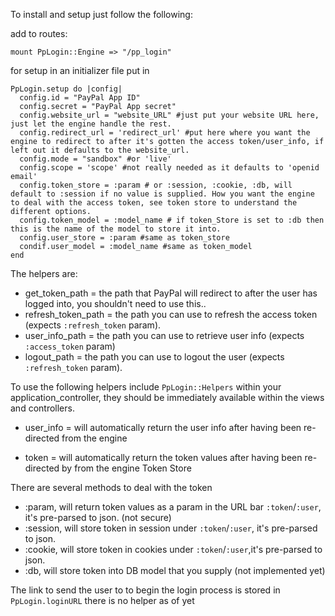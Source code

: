 

To install and setup just follow the following:

add to routes: 
```
mount PpLogin::Engine => "/pp_login"
```

for setup in an initializer file put in

```
PpLogin.setup do |config|
  config.id = "PayPal App ID"
  config.secret = "PayPal App secret"
  config.website_url = "website_URL" #just put your website URL here, just let the engine handle the rest.
  config.redirect_url = 'redirect_url' #put here where you want the engine to redirect to after it's gotten the access token/user_info, if left out it defaults to the website_url.
  config.mode = "sandbox" #or 'live'
  config.scope = 'scope' #not really needed as it defaults to 'openid email'
  config.token_store = :param # or :session, :cookie, :db, will default to :session if no value is supplied. How you want the engine to deal with the access token, see token store to understand the different options. 
  config.token_model = :model_name # if token_Store is set to :db then this is the name of the model to store it into.
  config.user_store = :param #same as token_store
  condif.user_model = :model_name #same as token_model
end
```

The helpers are:

- get_token_path = the path that PayPal will redirect to after the user has logged into, you shouldn't need to use this..
- refresh_token_path = the path you can use to refresh the access token (expects `:refresh_token` param).
- user_info_path = the path you can use to retrieve user info (expects 
`:access_token` param)
- logout_path = the path you can use to logout the user (expects 
`:refresh_token` param).

To use the following helpers include `PpLogin::Helpers` within your application_controller, they should be immediately available within the views and controllers.


- user_info = will automatically return the user info after having been re-directed from the engine

- token = will automatically return the token values after having been re-directed by from the engine
Token Store

There are several methods to deal with the token
- :param, will return token values as a param in the URL bar `:token`/`:user`, it's pre-parsed to json. (not secure)
- :session, will store token in session under `:token`/`:user`, it's pre-parsed to json.
- :cookie, will store token in cookies under `:token`/`:user`,it's pre-parsed to json.
- :db, will store token into DB model that you supply (not implemented yet)

The link to send the user to to begin the login process is stored in `PpLogin.loginURL` there is no helper as of yet

